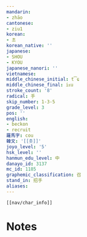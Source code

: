 ```yaml
---
mandarin:
- zhāo
cantonese:
- ziu1
korean:
- 초
korean_native: ''
japanese:
- SHOU
- KYOU
japanese_nanori: ''
vietnamese:
middle_chinese_initial: t͡ɕ
middle_chinese_final: iᴇu
stroke_count: '8'
radical: 手
skip_number: 1-3-5
grade_level: 3
pos: ''
english:
- beckon
- recruit
羅馬字: cou
韓文: '[[촛]]'
joyo_level: '5'
hsk_level: ''
hanmun_edu_level: 中
danayo_id: 3137
mc_id: 1185
graphemic_classification: 召
stand_in: 招手
aliases:
---
```

```meta-bind-embed
[[nav/char_info]]
```

# Notes
